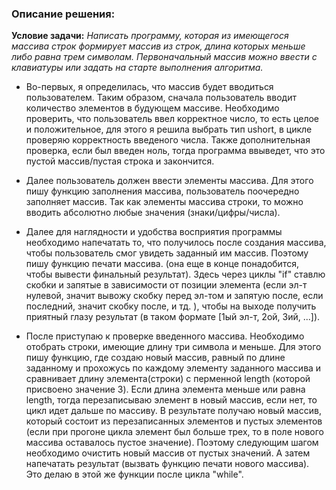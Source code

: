 ### **Описание решения:**

**Условие задачи:**
*Написать программу, которая из имеющегося массива строк формирует массив из строк,* 
*длина которых меньше либо равна трем символам.* 
*Первоначальный массив можно ввести с клавиатуры или задать на старте выполнения алгоритма.*

* Во-первых, я определилась, что массив будет вводиться пользователем. Таким образом, сначала пользователь вводит количество элементов в будующем массиве.
Необходимо проверить, что пользователь ввел корректное число, то есть целое и положительное, для этого я решила выбрать тип ushort, в цикле проверяю корректность введеного числа.
Также дополнительная проверка, если был введен ноль, тогда программа ввыведет, что это пустой массив/пустая строка и закончится. 

* Далее пользователь должен ввести элементы массива. Для этого пишу функцию заполнения массива, пользователь поочередно заполняет массив. 
Так как элементы массива строки, то можно вводить абсолютно любые значения (знаки/цифры/числа).

* Далее для наглядности и удобства восприятия программы необходимо напечатать то, что получилось после создания массива, чтобы пользователь смог увидеть заданный им массив.
Поэтому пишу функцию печати массива. (она еще в конце понадобится, чтобы вывести финальный результат). 
Здесь через циклы "if" ставлю скобки и запятые в зависимости от позиции элемента (если эл-т нулевой, значит вывожу скобку перед эл-том и запятую после, если последний, значит скобку после, и тд. ),
чтобы на выходе получить приятный глазу результат (в таком формате [1ый эл-т, 2ой, 3ий, ...]).

* После приступаю к проверке введенного массива. Необходимо отобрать строки, имеющие длину три символа и меньше. Для этого пишу функцию, где создаю новый массив, равный по длине заданному и прохожусь по каждому элементу заданного массива и сравнивает длину элемента(строки) с перменной length (которой присвоено значение 3). 
Если длина элемента меньше или равна length, тогда перезаписываю элемент в новый массив, если нет, то цикл идет дальше по массиву. В результате получаю новый массив, который состоит из перезаписанных элементов и пустых элементов (если при прогоне цикла элемент был больше трех, то в поле нового массива оставалось пустое значение).
Поэтому следующим шагом необходимо очистить новый массив от пустых значений. А затем напечатать результат (вызвать функцию печати нового массива). Это делаю в этой же функции после цикла "while".

